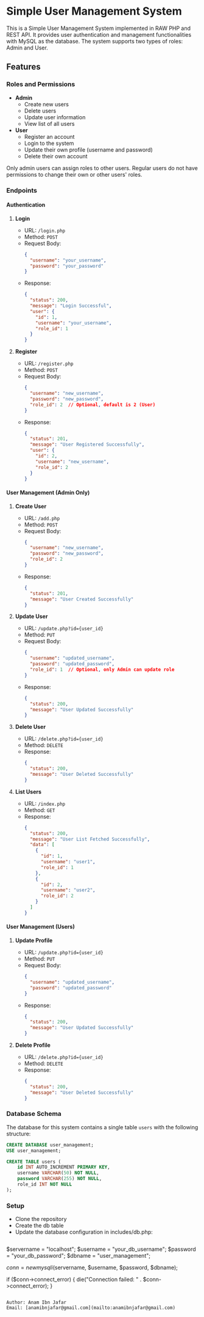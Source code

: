 # Simple User Management System

This is a Simple User Management System implemented in RAW PHP and REST API. It provides user authentication and management functionalities with MySQL as the database. The system supports two types of roles: Admin and User.

## Features

### Roles and Permissions

- **Admin**
  - Create new users
  - Delete users
  - Update user information
  - View list of all users
- **User**
  - Register an account
  - Login to the system
  - Update their own profile (username and password)
  - Delete their own account

Only admin users can assign roles to other users. Regular users do not have permissions to change their own or other users' roles.

### Endpoints

#### Authentication

1. **Login**
   - URL: `/login.php`
   - Method: `POST`
   - Request Body:
     ```json
     {
       "username": "your_username",
       "password": "your_password"
     }
     ```
   - Response:
     ```json
     {
       "status": 200,
       "message": "Login Successful",
       "user": {
         "id": 1,
         "username": "your_username",
         "role_id": 1
       }
     }
     ```

2. **Register**
   - URL: `/register.php`
   - Method: `POST`
   - Request Body:
     ```json
     {
       "username": "new_username",
       "password": "new_password",
       "role_id": 2  // Optional, default is 2 (User)
     }
     ```
   - Response:
     ```json
     {
       "status": 201,
       "message": "User Registered Successfully",
       "user": {
         "id": 2,
         "username": "new_username",
         "role_id": 2
       }
     }
     ```

#### User Management (Admin Only)

1. **Create User**
   - URL: `/add.php`
   - Method: `POST`
   - Request Body:
     ```json
     {
       "username": "new_username",
       "password": "new_password",
       "role_id": 2
     }
     ```
   - Response:
     ```json
     {
       "status": 201,
       "message": "User Created Successfully"
     }
     ```

2. **Update User**
   - URL: `/update.php?id={user_id}`
   - Method: `PUT`
   - Request Body:
     ```json
     {
       "username": "updated_username",
       "password": "updated_password",
       "role_id": 1  // Optional, only Admin can update role
     }
     ```
   - Response:
     ```json
     {
       "status": 200,
       "message": "User Updated Successfully"
     }
     ```

3. **Delete User**
   - URL: `/delete.php?id={user_id}`
   - Method: `DELETE`
   - Response:
     ```json
     {
       "status": 200,
       "message": "User Deleted Successfully"
     }
     ```

4. **List Users**
   - URL: `/index.php`
   - Method: `GET`
   - Response:
     ```json
     {
       "status": 200,
       "message": "User List Fetched Successfully",
       "data": [
         {
           "id": 1,
           "username": "user1",
           "role_id": 1
         },
         {
           "id": 2,
           "username": "user2",
           "role_id": 2
         }
       ]
     }
     ```

#### User Management (Users)

1. **Update Profile**
   - URL: `/update.php?id={user_id}`
   - Method: `PUT`
   - Request Body:
     ```json
     {
       "username": "updated_username",
       "password": "updated_password"
     }
     ```
   - Response:
     ```json
     {
       "status": 200,
       "message": "User Updated Successfully"
     }
     ```

2. **Delete Profile**
   - URL: `/delete.php?id={user_id}`
   - Method: `DELETE`
   - Response:
     ```json
     {
       "status": 200,
       "message": "User Deleted Successfully"
     }
     ```

### Database Schema

The database for this system contains a single table `users` with the following structure:

```sql
CREATE DATABASE user_management;
USE user_management;

CREATE TABLE users (
    id INT AUTO_INCREMENT PRIMARY KEY,
    username VARCHAR(50) NOT NULL,
    password VARCHAR(255) NOT NULL,
    role_id INT NOT NULL
);
```

### Setup

- Clone the repository
- Create the db table
- Update the database configuration in includes/db.php:                                         
  ```php
$servername = "localhost";
$username = "your_db_username";
$password = "your_db_password";
$dbname = "user_management";

$conn = new mysqli($servername, $username, $password, $dbname);

if ($conn->connect_error) {
    die("Connection failed: " . $conn->connect_error);
}                                                                                 
```

Author: Anam Ibn Jafar  
Email: [anamibnjafar@gmail.com](mailto:anamibnjafar@gmail.com)

